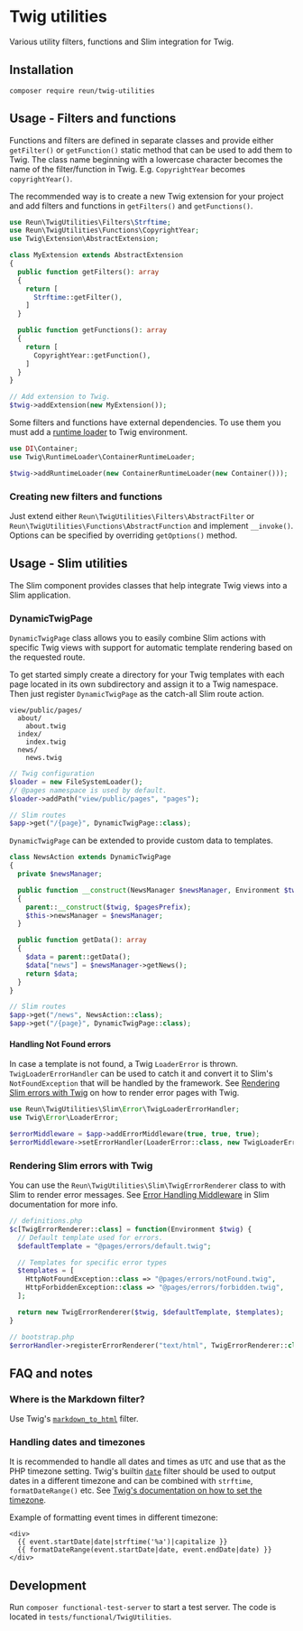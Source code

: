 # Twig utilities

Various utility filters, functions and Slim integration for Twig.

## Installation

```
composer require reun/twig-utilities
```

## Usage - Filters and functions

Functions and filters are defined in separate classes and provide either
`getFilter()` or `getFunction()` static method that can be used to add them to
Twig. The class name beginning with a lowercase character becomes the name of
the filter/function in Twig. E.g. `CopyrightYear` becomes `copyrightYear()`.

The recommended way is to create a new Twig extension for your project and add
filters and functions in `getFilters()` and `getFunctions()`.

```php
use Reun\TwigUtilities\Filters\Strftime;
use Reun\TwigUtilities\Functions\CopyrightYear;
use Twig\Extension\AbstractExtension;

class MyExtension extends AbstractExtension
{
  public function getFilters(): array
  {
    return [
      Strftime::getFilter(),
    ]
  }

  public function getFunctions(): array
  {
    return [
      CopyrightYear::getFunction(),
    ]
  }
}

// Add extension to Twig.
$twig->addExtension(new MyExtension());
```

Some filters and functions have external dependencies. To use them you must add
a [runtime loader](https://twig.symfony.com/doc/3.x/advanced.html#definition-vs-runtime)
to Twig environment.

```php
use DI\Container;
use Twig\RuntimeLoader\ContainerRuntimeLoader;

$twig->addRuntimeLoader(new ContainerRuntimeLoader(new Container()));
```

### Creating new filters and functions

Just extend either `Reun\TwigUtilities\Filters\AbstractFilter` or
`Reun\TwigUtilities\Functions\AbstractFunction` and implement `__invoke()`.
Options can be specified by overriding `getOptions()` method.

## Usage - Slim utilities

The Slim component provides classes that help integrate Twig views into a Slim
application.

### DynamicTwigPage

`DynamicTwigPage` class allows you to easily combine Slim actions with specific
Twig views with support for automatic template rendering based on the requested
route.

To get started simply create a directory for your Twig templates with each page
located in its own subdirectory and assign it to a Twig namespace. Then just
register `DynamicTwigPage` as the catch-all Slim route action.

```
view/public/pages/
  about/
    about.twig
  index/
    index.twig
  news/
    news.twig
```

```php
// Twig configuration
$loader = new FileSystemLoader();
// @pages namespace is used by default.
$loader->addPath("view/public/pages", "pages");
```

```php
// Slim routes
$app->get("/{page}", DynamicTwigPage::class);
```

`DynamicTwigPage` can be extended to provide custom data to templates.

```php
class NewsAction extends DynamicTwigPage
{
  private $newsManager;

  public function __construct(NewsManager $newsManager, Environment $twig, string $pagesPrefix = "@pages")
  {
    parent::__construct($twig, $pagesPrefix);
    $this->newsManager = $newsManager;
  }

  public function getData(): array
  {
    $data = parent::getData();
    $data["news"] = $newsManager->getNews();
    return $data;
  }
}
```

```php
// Slim routes
$app->get("/news", NewsAction::class);
$app->get("/{page}", DynamicTwigPage::class);
```

#### Handling Not Found errors

In case a template is not found, a Twig `LoaderError` is thrown.
`TwigLoaderErrorHandler` can be used to catch it and convert it to Slim's
`NotFoundException` that will be handled by the framework. See [Rendering Slim
errors with Twig](#rendering-slim-errors-with-twig) on how to render error pages
with Twig.

```php
use Reun\TwigUtilities\Slim\Error\TwigLoaderErrorHandler;
use Twig\Error\LoaderError;

$errorMiddleware = $app->addErrorMiddleware(true, true, true);
$errorMiddleware->setErrorHandler(LoaderError::class, new TwigLoaderErrorHandler());
```

### Rendering Slim errors with Twig

You can use the `Reun\TwigUtilities\Slim\TwigErrorRenderer` class to with Slim
to render error messages. See [Error Handling Middleware](http://www.slimframework.com/docs/v4/middleware/error-handling.html) in Slim documentation for more info.

```php
// definitions.php
$c[TwigErrorRenderer::class] = function(Environment $twig) {
  // Default template used for errors.
  $defaultTemplate = "@pages/errors/default.twig";

  // Templates for specific error types
  $templates = [
    HttpNotFoundException::class => "@pages/errors/notFound.twig",
    HttpForbiddenException::class => "@pages/errors/forbidden.twig",
  ];

  return new TwigErrorRenderer($twig, $defaultTemplate, $templates);
}

// bootstrap.php
$errorHandler->registerErrorRenderer("text/html", TwigErrorRenderer::class)
```

## FAQ and notes
### Where is the Markdown filter?
Use Twig's [`markdown_to_html`](https://twig.symfony.com/doc/2.x/filters/markdown_to_html.html) filter.

### Handling dates and timezones
It is recommended to handle all dates and times as `UTC` and use that as the PHP
timezone setting. Twig's builtin [`date`](https://twig.symfony.com/doc/3.x/filters/date.html)
filter should be used to output dates in a different timezone and can be
combined with `strftime`, `formatDateRange()` etc. See
[Twig's documentation on how to set the timezone](https://twig.symfony.com/doc/3.x/filters/date.html#timezone).

Example of formatting event times in different timezone:
```twig
<div>
  {{ event.startDate|date|strftime('%a')|capitalize }}
  {{ formatDateRange(event.startDate|date, event.endDate|date) }}
</div>
```

## Development

Run `composer functional-test-server` to start a test server. The code is
located in `tests/functional/TwigUtilities`.
